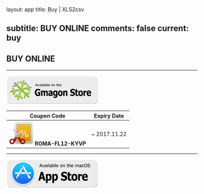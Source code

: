 layout: app
title: Buy | XLS2csv

subtitle: BUY ONLINE
comments: false
current: buy
---

## <strong>BUY ONLINE</strong>
---

[![](../../../asset/images/gmagon-available.png)](https://shopper.mycommerce.com/checkout/cart/add/55399-43)

Coupon Code | Expiry Date
------ | -------
![](../../../asset/images/coupon.png) **ROMA-FL12-KYVP** | ~ 2017.11.22

---
[![](../../../asset/images/mas-available.png)](https://itunes.apple.com/us/app//id840199992?l=zh&ls=1&mt=12)
